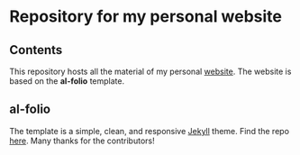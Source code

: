 # Repository for my personal website

## Contents
This repository hosts all the material of my personal [website](https://julienolivier3.github.io/). The website is based on the **al-folio** template.

## al-folio
The template is a simple, clean, and responsive [Jekyll](https://jekyllrb.com/) theme. Find the repo [here](https://github.com/alshedivat/al-folio). Many thanks for the contributors!